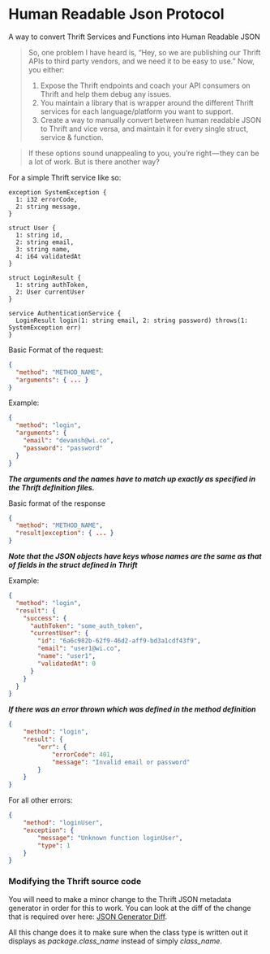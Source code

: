 # Human Readable Json Protocol
A way to convert Thrift Services and Functions into Human Readable JSON

> So, one problem I have heard is, “Hey, so we are publishing our Thrift APIs to third party vendors, and we need it to be easy to use.” Now, you either:
> 1. Expose the Thrift endpoints and coach your API consumers on Thrift and help them debug any issues.
> 2. You maintain a library that is wrapper around the different Thrift services for each language/platform you want to support.
> 3. Create a way to manually convert between human readable JSON to Thrift and vice versa, and maintain it for every single struct, service & function.

> If these options sound unappealing to you, you’re right — they can be a lot of work. But is there another way?

For a simple Thrift service like so:

```
exception SystemException {
  1: i32 errorCode,
  2: string message,
}

struct User {
  1: string id,
  2: string email,
  3: string name,
  4: i64 validatedAt
}

struct LoginResult {
  1: string authToken,
  2: User currentUser
}

service AuthenticationService {
  LoginResult login(1: string email, 2: string password) throws(1: SystemException err)
}
```

Basic Format of the request:
```json
{
  "method": "METHOD_NAME",
  "arguments": { ... }
}
```

Example:
```json
{
  "method": "login",
  "arguments": {
    "email": "devansh@wi.co",
    "password": "password"
  }
}
```

**_The arguments and the names have to match up exactly as specified in the Thrift definition files._**

Basic format of the response
```json
{
  "method": "METHOD_NAME",
  "result|exception": { ... }
}
```
**_Note that the JSON objects have keys whose names are the same as that of fields in the struct defined in Thrift_**

Example:
```json
{
  "method": "login",
  "result": {
    "success": {
      "authToken": "some_auth_token",
      "currentUser": {
        "id": "6a6c982b-62f9-46d2-aff9-bd3a1cdf43f9",
        "email": "user1@wi.co",
        "name": "user1",
        "validatedAt": 0
      }
    }
  }
}
```


**_If there was an error thrown which was defined in the method definition_**
```json
{
    "method": "login",
    "result": {
        "err": {
            "errorCode": 401,
            "message": "Invalid email or password"
        }
    }
}
```

For all other errors:
```json
{
    "method": "loginUser",
    "exception": {
        "message": "Unknown function loginUser",
        "type": 1
    }
}
```


### Modifying the Thrift source code
You will need to make a minor change to the Thrift JSON metadata generator in order for this to work. You can look at the diff of the change that is required over here: [JSON Generator Diff](diff_for_t_json_generator_cc.diff).

All this change does it to make sure when the class type is written out it displays as *package.class_name* instead of simply *class_name*.
